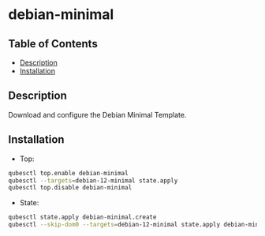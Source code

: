 # debian-minimal

## Table of Contents

* [Description](#description)
* [Installation](#installation)

## Description

Download and configure the Debian Minimal Template.

## Installation

- Top:
```sh
qubesctl top.enable debian-minimal
qubesctl --targets=debian-12-minimal state.apply
qubesctl top.disable debian-minimal
```
- State:
```sh
qubesctl state.apply debian-minimal.create
qubesctl --skip-dom0 --targets=debian-12-minimal state.apply debian-minimal.install
```
